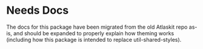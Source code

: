 # Needs Docs

The docs for this package have been migrated from the old Atlaskit repo as-is,
and should be expanded to properly explain how theming works (including how this
package is intended to replace util-shared-styles).

